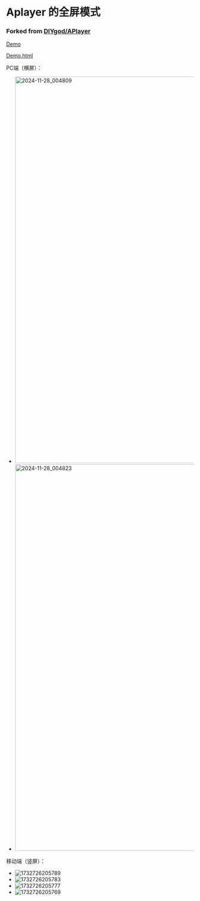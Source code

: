# Aplayer 的全屏模式
### Forked from [DIYgod/APlayer](https://github.com/DIYgod/APlayer)

[Demo](https://share.muxmus.com/APlayer-fullscreen/)

[Demo.html](https://github.com/1210718010/APlayer-fullscreen/blob/master/demo/index.html)

PC端（横屏）：
+ <img width="1038" alt="2024-11-28_004809" src="https://github.com/user-attachments/assets/13a9b5c6-00af-4208-80c3-77a0d9640c5b">
+ <img width="1038" alt="2024-11-28_004823" src="https://github.com/user-attachments/assets/2d6f6f33-8ddd-453b-844b-6731def9796e">

移动端（竖屏）：
+ ![1732726205789](https://github.com/user-attachments/assets/3048c999-3bae-4ca3-b476-47259ab8814b)
+ ![1732726205783](https://github.com/user-attachments/assets/cf9136a6-b0cb-4f3e-9e8c-58e3b8082fda)
+ ![1732726205777](https://github.com/user-attachments/assets/25c3542c-c1a2-4eea-8dfa-aa6978271ab4)
+ ![1732726205769](https://github.com/user-attachments/assets/4bafe6bf-de1a-450b-92df-2cbf87c4afc0)
